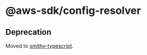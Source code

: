 # @aws-sdk/config-resolver

## Deprecation

Moved to [smithy-typescript](https://github.com/awslabs/smithy-typescript/tree/main/packages).
